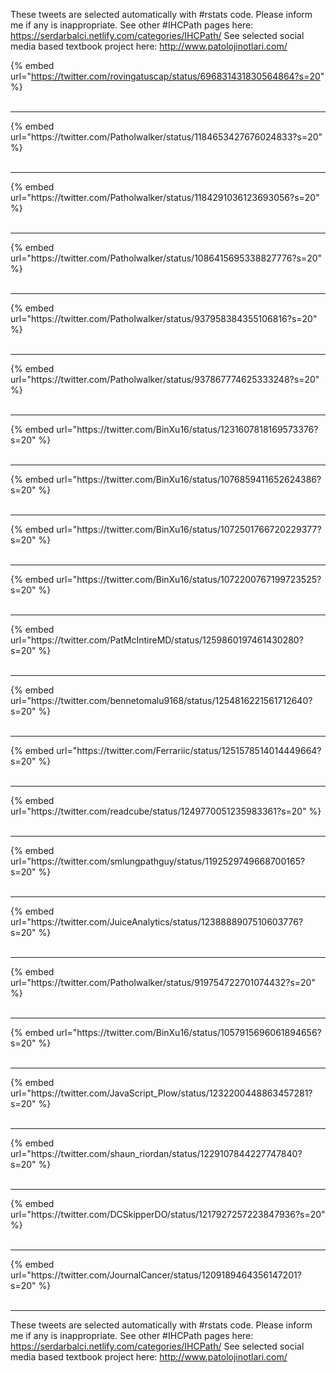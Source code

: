 

These tweets are selected automatically with #rstats code. Please inform me if any is inappropriate.
See other #IHCPath pages here: https://serdarbalci.netlify.com/categories/IHCPath/ 
See selected social media based textbook project here: http://www.patolojinotlari.com/

{% embed url="https://twitter.com/rovingatuscap/status/696831431830564864?s=20" %}<br>
<br>
<hr>
{% embed url="https://twitter.com/Patholwalker/status/1184653427676024833?s=20" %}<br>
<br>
<hr>
{% embed url="https://twitter.com/Patholwalker/status/1184291036123693056?s=20" %}<br>
<br>
<hr>
{% embed url="https://twitter.com/Patholwalker/status/1086415695338827776?s=20" %}<br>
<br>
<hr>
{% embed url="https://twitter.com/Patholwalker/status/937958384355106816?s=20" %}<br>
<br>
<hr>
{% embed url="https://twitter.com/Patholwalker/status/937867774625333248?s=20" %}<br>
<br>
<hr>
{% embed url="https://twitter.com/BinXu16/status/1231607818169573376?s=20" %}<br>
<br>
<hr>
{% embed url="https://twitter.com/BinXu16/status/1076859411652624386?s=20" %}<br>
<br>
<hr>
{% embed url="https://twitter.com/BinXu16/status/1072501766720229377?s=20" %}<br>
<br>
<hr>
{% embed url="https://twitter.com/BinXu16/status/1072200767199723525?s=20" %}<br>
<br>
<hr>
{% embed url="https://twitter.com/PatMcIntireMD/status/1259860197461430280?s=20" %}<br>
<br>
<hr>
{% embed url="https://twitter.com/bennetomalu9168/status/1254816221561712640?s=20" %}<br>
<br>
<hr>
{% embed url="https://twitter.com/Ferrariic/status/1251578514014449664?s=20" %}<br>
<br>
<hr>
{% embed url="https://twitter.com/readcube/status/1249770051235983361?s=20" %}<br>
<br>
<hr>
{% embed url="https://twitter.com/smlungpathguy/status/1192529749668700165?s=20" %}<br>
<br>
<hr>
{% embed url="https://twitter.com/JuiceAnalytics/status/1238888907510603776?s=20" %}<br>
<br>
<hr>
{% embed url="https://twitter.com/Patholwalker/status/919754722701074432?s=20" %}<br>
<br>
<hr>
{% embed url="https://twitter.com/BinXu16/status/1057915696061894656?s=20" %}<br>
<br>
<hr>
{% embed url="https://twitter.com/JavaScript_Plow/status/1232200448863457281?s=20" %}<br>
<br>
<hr>
{% embed url="https://twitter.com/shaun_riordan/status/1229107844227747840?s=20" %}<br>
<br>
<hr>
{% embed url="https://twitter.com/DCSkipperDO/status/1217927257223847936?s=20" %}<br>
<br>
<hr>
{% embed url="https://twitter.com/JournalCancer/status/1209189464356147201?s=20" %}<br>
<br>
<hr>


These tweets are selected automatically with #rstats code. Please inform me if any is inappropriate.
See other #IHCPath pages here: https://serdarbalci.netlify.com/categories/IHCPath/ 
See selected social media based textbook project here: http://www.patolojinotlari.com/
